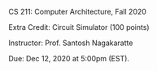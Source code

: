 CS 211: Computer Architecture, Fall 2020

Extra Credit: Circuit Simulator (100 points)

Instructor: Prof. Santosh Nagakaratte

Due: Dec 12, 2020 at 5:00pm (EST).
